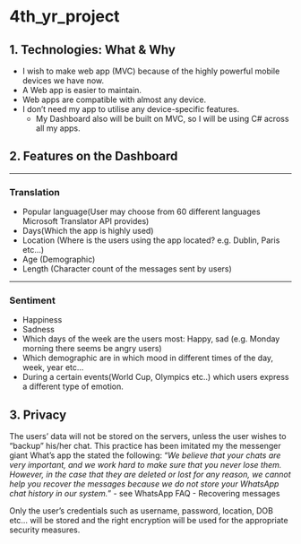 # 4th_yr_project
## 1. Technologies: What & Why
   * I wish to make web app (MVC) because of the highly powerful mobile devices we have now.
   * A Web app is easier to maintain.
   * Web apps are compatible with almost any device.
   * I don’t need my app to utilise any device-specific features.
     * My Dashboard also will be built on MVC, so I will be using C# across all my apps.
## 2. Features on the Dashboard
___
### Translation	
* Popular language(User may choose from 60 different languages Microsoft Translator API provides)	 
* Days(Which the app is highly used)	
* Location (Where is the users using the app located? e.g. Dublin, Paris etc…)
* Age (Demographic)
* Length (Character count of the messages sent by users)
---
### Sentiment
* Happiness
* Sadness
* Which days of the week are the users most: Happy, sad (e.g. Monday morning there seems be angry users)
* Which demographic are in which mood in different times of the day, week, year etc…
* During a certain events(World Cup, Olympics etc..) which users express a different type of emotion.

## 3. Privacy
The users’ data will not be stored on the servers, unless the user wishes to “backup” his/her chat. This practice has been imitated my the 
messenger giant What’s app the stated the following:
“_We believe that your chats are very important, and we work hard to make sure that you never lose them. 
However, in the case that they are deleted or lost for any reason, we cannot help you recover the messages 
because we do not store your WhatsApp chat history in our system._” - see WhatsApp FAQ - Recovering messages

Only the user’s credentials such as username, password, location, DOB etc… will be stored and the right encryption will be used for the 		appropriate 	security measures.